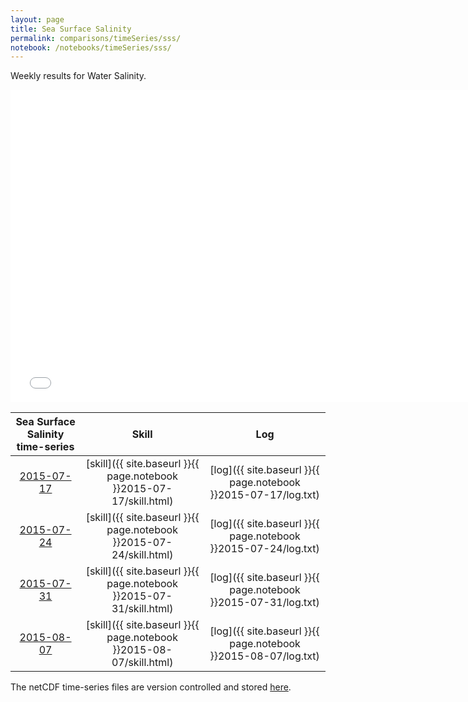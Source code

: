 ```yaml
---
layout: page
title: Sea Surface Salinity
permalink: comparisons/timeSeries/sss/
notebook: /notebooks/timeSeries/sss/
---
```


Weekly results for Water Salinity.

<iframe width="750" height="500" frameBorder="0" src="{{ site.baseurl }}{{ page.notebook }}2015-08-07/mapa.html" name="iframe"> <p>Your browser does not support iframes.</p> </iframe>


| Sea Surface Salinity time-series                                                                   | Skill                                                                | Log                                                            |
|:--------------------------------------------------------------------------------------------------:|:--------------------------------------------------------------------:|:--------------------------------------------------------------:|
| <a href="{{ site.baseurl }}{{ page.notebook }}2015-07-17/mapa.html" target="iframe">2015-07-17</a> | [skill]({{ site.baseurl }}{{ page.notebook }}2015-07-17/skill.html)  | [log]({{ site.baseurl }}{{ page.notebook }}2015-07-17/log.txt) |
| <a href="{{ site.baseurl }}{{ page.notebook }}2015-07-24/mapa.html" target="iframe">2015-07-24</a> | [skill]({{ site.baseurl }}{{ page.notebook }}2015-07-24/skill.html)  | [log]({{ site.baseurl }}{{ page.notebook }}2015-07-24/log.txt) |
| <a href="{{ site.baseurl }}{{ page.notebook }}2015-07-31/mapa.html" target="iframe">2015-07-31</a> | [skill]({{ site.baseurl }}{{ page.notebook }}2015-07-31/skill.html)  | [log]({{ site.baseurl }}{{ page.notebook }}2015-07-31/log.txt) |
| <a href="{{ site.baseurl }}{{ page.notebook }}2015-08-07/mapa.html" target="iframe">2015-08-07</a> | [skill]({{ site.baseurl }}{{ page.notebook }}2015-08-07/skill.html)  | [log]({{ site.baseurl }}{{ page.notebook }}2015-08-07/log.txt) |

The netCDF time-series files are version controlled and stored [here](https://github.com/ocefpaf/secoora/tree/gh-pages/notebooks/timeSeries/sss).
